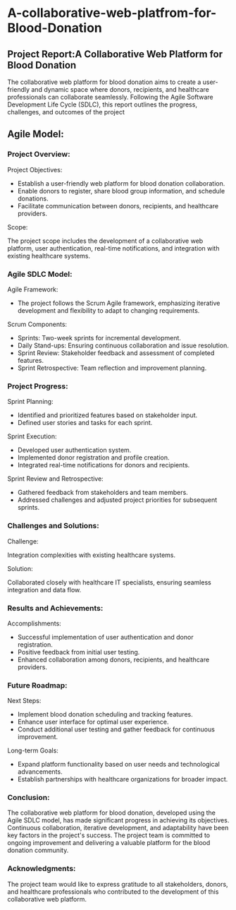 # A-collaborative-web-platfrom-for-Blood-Donation 

## Project Report:A Collaborative Web Platform for Blood Donation 

The collaborative web platform for blood donation aims to create a user-friendly and dynamic space where donors, recipients, and healthcare professionals can collaborate seamlessly. Following the Agile Software Development Life Cycle (SDLC), this report outlines the progress, challenges, and outcomes of the project 

## Agile Model: 

### Project Overview: 

Project Objectives: 

- Establish a user-friendly web platform for blood donation collaboration.
- Enable donors to register, share blood group information, and schedule donations.
- Facilitate communication between donors, recipients, and healthcare providers. 

Scope: 

The project scope includes the development of a collaborative web platform, user authentication, real-time notifications, and integration with existing healthcare systems.

### Agile SDLC Model:

Agile Framework: 

- The project follows the Scrum Agile framework, emphasizing iterative development and flexibility to adapt to changing requirements. 

Scrum Components: 

- Sprints: Two-week sprints for incremental development.
- Daily Stand-ups: Ensuring continuous collaboration and issue resolution.
- Sprint Review: Stakeholder feedback and assessment of completed features.
- Sprint Retrospective: Team reflection and improvement planning. 

### Project Progress:
Sprint Planning: 

- Identified and prioritized features based on stakeholder input.
- Defined user stories and tasks for each sprint.

Sprint Execution:

- Developed user authentication system.
- Implemented donor registration and profile creation.
- Integrated real-time notifications for donors and recipients.

Sprint Review and Retrospective:

- Gathered feedback from stakeholders and team members.
- Addressed challenges and adjusted project priorities for subsequent sprints.

### Challenges and Solutions:

Challenge: 

Integration complexities with existing healthcare systems.

Solution: 

Collaborated closely with healthcare IT specialists, ensuring seamless integration and data flow. 

### Results and Achievements:

Accomplishments: 

- Successful implementation of user authentication and donor registration.
- Positive feedback from initial user testing.
- Enhanced collaboration among donors, recipients, and healthcare providers. 

### Future Roadmap:

Next Steps: 

- Implement blood donation scheduling and tracking features.
- Enhance user interface for optimal user experience.
- Conduct additional user testing and gather feedback for continuous improvement. 

Long-term Goals: 

- Expand platform functionality based on user needs and technological advancements.
- Establish partnerships with healthcare organizations for broader impact. 

### Conclusion:

The collaborative web platform for blood donation, developed using the Agile SDLC model, has made significant progress in achieving its objectives. Continuous collaboration, iterative development, and adaptability have been key factors in the project's success. The project team is committed to ongoing improvement and delivering a valuable platform for the blood donation community.

### Acknowledgments:

The project team would like to express gratitude to all stakeholders, donors, and healthcare professionals who contributed to the development of this collaborative web platform.
